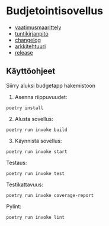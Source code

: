 # Budjetointisovellus
- [vaatimusmaarittely](https://github.com/eerolasi/ot-harjoitustyo/blob/master/budgetapp/dokumentaatio/vaatimusmaarittely.md)  
- [tuntikirjanpito](https://github.com/eerolasi/ot-harjoitustyo/blob/master/budgetapp/dokumentaatio/tuntikirjanpito.md)  
- [changelog](https://github.com/eerolasi/ot-harjoitustyo/blob/master/budgetapp/dokumentaatio/changelog.md)
- [arkkitehtuuri](https://github.com/eerolasi/ot-harjoitustyo/blob/master/budgetapp/dokumentaatio/arkkitehtuuri.md)
- [release](https://github.com/eerolasi/ot-harjoitustyo/releases/tag/viikko5)
## Käyttöohjeet
Siirry aluksi budgetapp hakemistoon

1. Asenna riippuvuudet:  

```
poetry install
```
2. Alusta sovellus:
``` 
poetry run invoke build
```
3. Käynnistä sovellus:
```
poetry run invoke start
```

Testaus:
```
poetry run invoke test 
```
Testikattavuus:
```
poetry run invoke coverage-report
```
Pylint:
```
poetry run invoke lint
```


